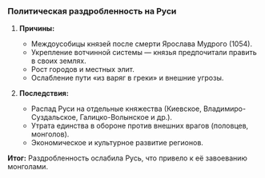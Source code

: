 ### Политическая раздробленность на Руси

1. **Причины:**
    
    - Междоусобицы князей после смерти Ярослава Мудрого (1054).
    - Укрепление вотчинной системы — князья предпочитали править в своих землях.
    - Рост городов и местных элит.
    - Ослабление пути «из варяг в греки» и внешние угрозы.
2. **Последствия:**
    
    - Распад Руси на отдельные княжества (Киевское, Владимиро-Суздальское, Галицко-Волынское и др.).
    - Утрата единства в обороне против внешних врагов (половцев, монголов).
    - Экономическое и культурное развитие регионов.

**Итог:** Раздробленность ослабила Русь, что привело к её завоеванию монголами.